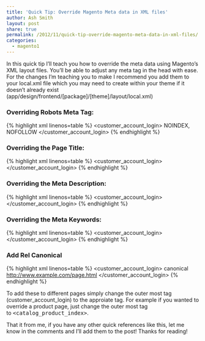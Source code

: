```yaml
---
title: 'Quick Tip: Override Magento Meta data in XML files'
author: Ash Smith
layout: post
share: true
permalink: /2012/11/quick-tip-override-magento-meta-data-in-xml-files/
categories:
  - magento1
---
```

In this quick tip I&#8217;ll teach you how to override the meta data using Magento&#8217;s XML layout files. You&#8217;ll be able to adjust any meta tag in the head with ease. For the changes I&#8217;m teaching you to make I recommend you add them to your local.xml file which you may need to create within your theme if it doesn&#8217;t already exist (app/design/frontend/[package]/[theme]/layout/local.xml)

### Overriding Robots Meta Tag:

{% highlight xml linenos=table %}
<customer_account_login>
  <reference name="head">
    <action method="setRobots">
      <value>NOINDEX, NOFOLLOW</value>
    </action>
  </reference>
</customer_account_login>
{% endhighlight %}

### Overriding the Page Title:

{% highlight xml linenos=table %}
<customer_account_login>
  <reference name="head">
    <action method="setTitle" translate="title">
      <title>New Page Title</title>
    </action>
  </reference>
</customer_account_login>
{% endhighlight %}

### Overriding the Meta Description:

{% highlight xml linenos=table %}
<customer_account_login>
  <reference name="head">
    <action method="setDescription" translate="title">
      <title>New Meta Description</title>
    </action>
  </reference>
</customer_account_login>
{% endhighlight %}

### Overriding the Meta Keywords:

{% highlight xml linenos=table %}
<customer_account_login>
  <reference name="head">
    <action method="setKeywords" translate="title">
      <title>New Keywords</title>
    </action>
  </reference>
</customer_account_login>
{% endhighlight %}

### Add Rel Canonical

{% highlight xml linenos=table %}
<customer_account_login>
  <reference name="head">
    <action method="addLinkRel" translate="title">
      <rel>canonical</rel>
      <href>http://www.example.com/page.html</href>
    </action>
  </reference>
</customer_account_login>
{% endhighlight %}

To add these to different pages simply change the outer most tag (customer\_account\_login) to the approiate tag. For example if you wanted to override a product page, just change the outer
most tag to <kbd>&lt;catalog_product_index&gt;</kbd>.

That it from me, if you have any other quick references like this, let me know in the comments and I&#8217;ll add them to the post! Thanks for reading!
